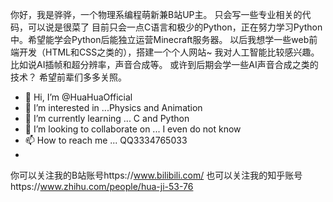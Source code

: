 你好，我是骅骅，一个物理系编程萌新兼B站UP主。
只会写一些专业相关的代码，可以说是很菜了
目前只会一点C语言和极少的Python，正在努力学习Python中。希望能学会Python后能独立运营Minecraft服务器。
以后我想学一些web前端开发（HTML和CSS之类的），搭建一个个人网站~
我对人工智能比较感兴趣。比如说AI插帧和超分辨率，声音合成等。
或许到后期会学一些AI声音合成之类的技术？
希望前辈们多多关照。

- 👋 Hi, I’m @HuaHuaOfficial
- 👀 I’m interested in ...Physics and Animation
- 🌱 I’m currently learning ... C and Python
- 💞️ I’m looking to collaborate on ... I even do not know
- 📫 How to reach me ... QQ3334765033
- 
你可以关注我的B站账号https://www.bilibili.com/
也可以关注我的知乎账号https://www.zhihu.com/people/hua-ji-53-76
<!---
HuaHuaOfficial/HuaHuaOfficial is a ✨ special ✨ repository because its `README.md` (this file) appears on your GitHub profile.
You can click the Preview link to take a look at your changes.
--->
